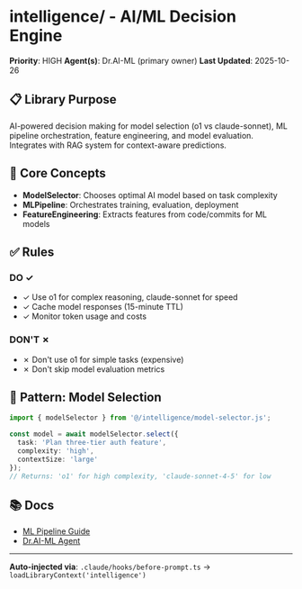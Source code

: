 # intelligence/ - AI/ML Decision Engine

**Priority**: HIGH
**Agent(s)**: Dr.AI-ML (primary owner)
**Last Updated**: 2025-10-26

## 📋 Library Purpose

AI-powered decision making for model selection (o1 vs claude-sonnet), ML pipeline orchestration, feature engineering, and model evaluation. Integrates with RAG system for context-aware predictions.

## 🎯 Core Concepts

- **ModelSelector**: Chooses optimal AI model based on task complexity
- **MLPipeline**: Orchestrates training, evaluation, deployment
- **FeatureEngineering**: Extracts features from code/commits for ML models

## ✅ Rules

### DO ✓
- ✓ Use o1 for complex reasoning, claude-sonnet for speed
- ✓ Cache model responses (15-minute TTL)
- ✓ Monitor token usage and costs

### DON'T ✗
- ✗ Don't use o1 for simple tasks (expensive)
- ✗ Don't skip model evaluation metrics

## 🔧 Pattern: Model Selection
```typescript
import { modelSelector } from '@/intelligence/model-selector.js';

const model = await modelSelector.select({
  task: 'Plan three-tier auth feature',
  complexity: 'high',
  contextSize: 'large'
});
// Returns: 'o1' for high complexity, 'claude-sonnet-4-5' for low
```

## 📚 Docs
- [ML Pipeline Guide](../../docs/ML_PIPELINE.md)
- [Dr.AI-ML Agent](../agents/opera/dr-ai-ml/)

---

**Auto-injected via**: `.claude/hooks/before-prompt.ts` → `loadLibraryContext('intelligence')`
